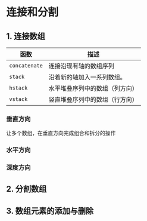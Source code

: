 # 连接和分割

## 1. 连接数组

| 函数            | 描述              |
| ------------- | --------------- |
| `concatenate` | 连接沿现有轴的数组序列     |
| `stack`       | 沿着新的轴加入一系列数组。   |
| `hstack`      | 水平堆叠序列中的数组（列方向） |
| `vstack`      | 竖直堆叠序列中的数组（行方向） |

### 垂直方向

让多个数组，在垂直方向完成组合和拆分的操作

### 水平方向

### 深度方向



## &#x20;2. 分割数组

## 3. 数组元素的添加与删除

